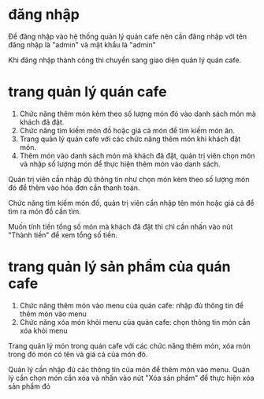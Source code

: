 # đăng nhập
Để đăng nhập vào hệ thống quản lý quán cafe nên cần đăng nhập với tên đăng nhập là "admin" và mật khẩu là "admin"

Khi đăng nhập thành công thì chuyển sang giao diện quản lý quán cafe.

# trang quản lý quán cafe
1. Chức năng thêm món kèm theo số lượng món đó vào danh sách món mà khách đã đặt.
2. Chức năng tìm kiếm món đồ hoặc giá cả món để tìm kiếm món ăn.
3. Trang quản lý quán cafe với các chức năng thêm món khi khách đặt món.
4. Thêm món vào danh sách món mà khách đã đặt, quản trị viên chọn món và nhập số lượng món để thực hiện thêm món vào danh sách.

Quản trị viên cần nhập đủ thông tin như chọn món kèm theo số lượng món đó để thêm vào hóa đơn cần thanh toán.

Chức năng tìm kiếm món đồ, quản trị viên cần nhập tên món hoặc giá cả để tìm ra món đồ cần tìm.

Muốn tính tiền tổng số món mà khách đã đặt thì chỉ cần nhấn vào nút "Thành tiền" để xem tổng số tiền.

# trang quản lý sản phẩm của quán cafe
1. Chức năng thêm món vào menu của quán cafe: nhập đủ thông tin để thêm món vào menu
2. Chức năng xóa món khỏi menu của quản cafe: chọn thông tin món cần xóa khỏi menu

Trang quản lý món trong quán cafe với các chức năng thêm món, xóa món trong đó món có tên và giá cả của món đó.

Quản lý cần nhập đủ các thông tin của món để thêm món vào menu.
Quản lý cần chọn món cần xóa và nhấn vào nút "Xóa sản phầm" để thực hiện xóa sản phẩm đó